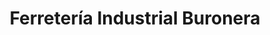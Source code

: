 ---
title: "Ferretería Industrial Buronera"
url: /ciudad-autonoma-de-buenos-aires/ferreteria-industrial-buronera/
shop: hardware
---